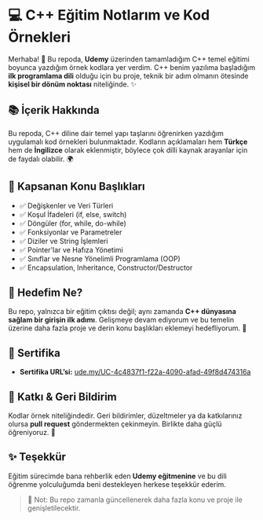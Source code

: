 # 💻 C++ Eğitim Notlarım ve Kod Örnekleri  
Merhaba! 👋 Bu repoda, **Udemy** üzerinden tamamladığım C++ temel eğitimi boyunca yazdığım örnek kodlara yer verdim. C++ benim yazılıma başladığım **ilk programlama dili** olduğu için bu proje, teknik bir adım olmanın ötesinde **kişisel bir dönüm noktası** niteliğinde. ✨  

## 📚 İçerik Hakkında  
Bu repoda, C++ diline dair temel yapı taşlarını öğrenirken yazdığım uygulamalı kod örnekleri bulunmaktadır. Kodların açıklamaları hem **Türkçe** hem de **İngilizce** olarak eklenmiştir, böylece çok dilli kaynak arayanlar için de faydalı olabilir. 🌍  

## 🔧 Kapsanan Konu Başlıkları  
- ✅ Değişkenler ve Veri Türleri  
- ✅ Koşul İfadeleri (if, else, switch)  
- ✅ Döngüler (for, while, do-while)  
- ✅ Fonksiyonlar ve Parametreler  
- ✅ Diziler ve String İşlemleri  
- ✅ Pointer'lar ve Hafıza Yönetimi  
- ✅ Sınıflar ve Nesne Yönelimli Programlama (OOP)  
- ✅ Encapsulation, Inheritance, Constructor/Destructor  

## 🧠 Hedefim Ne?  
Bu repo, yalnızca bir eğitim çıktısı değil; aynı zamanda **C++ dünyasına sağlam bir girişin ilk adımı**. Gelişmeye devam ediyorum ve bu temelin üzerine daha fazla proje ve derin konu başlıkları eklemeyi hedefliyorum. 🚀  

## 🔗 Sertifika  
- **Sertifika URL’si:** [ude.my/UC-4c4837f1-f22a-4090-afad-49f8d474316a](https://ude.my/UC-4c4837f1-f22a-4090-afad-49f8d474316a)  


## 🤝 Katkı & Geri Bildirim  
Kodlar örnek niteliğindedir. Geri bildirimler, düzeltmeler ya da katkılarınız olursa **pull request** göndermekten çekinmeyin. Birlikte daha güçlü öğreniyoruz. 🙌  

## ✨ Teşekkür  
Eğitim sürecimde bana rehberlik eden **Udemy eğitmenine** ve bu dili öğrenme yolculuğumda beni destekleyen herkese teşekkür ederim.  

> 📌 Not: Bu repo zamanla güncellenerek daha fazla konu ve proje ile genişletilecektir.
